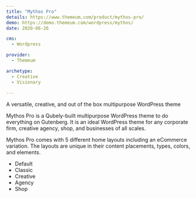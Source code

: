 ```yaml
---
title: "Mythos Pro"
details: https://www.themeum.com/product/mythos-pro/
demo: https://demo.themeum.com/wordpress/mythos/
date: 2020-06-26

cms: 
  - Wordpress

provider: 
  - Themeum

archetype:
  - Creative
  - Visionary
  
---
```


A versatile, creative, and out of the box multipurpose WordPress theme

Mythos Pro is a Qubely-built multipurpose WordPress theme  to do everything on Gutenberg. It is an ideal WordPress theme for any corporate firm, creative agency, shop, and businesses of all scales.

Mythos Pro comes with 5 different home layouts including an eCommerce variation. The layouts are unique in their content placements, types, colors, and elements.

- Default
- Classic
- Creative
- Agency
- Shop